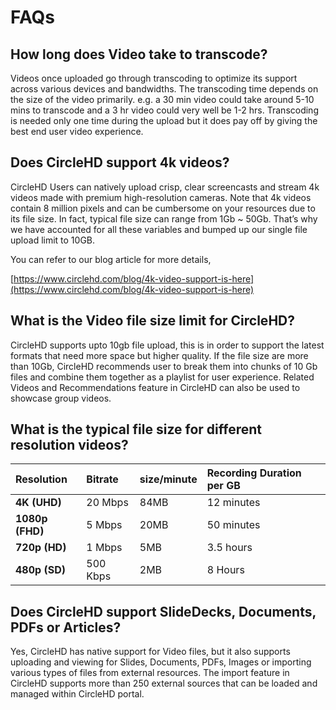 # FAQs

## How long does Video take to transcode?

Videos once uploaded go through transcoding to optimize its support across various devices and bandwidths. The transcoding time depends on the size of the video primarily. e.g. a 30 min video could take around 5-10 mins to transcode and a 3 hr video could very well be 1-2 hrs. Transcoding is needed only one time during the upload but it does pay off by giving the best end user video experience.

## Does CircleHD support 4k videos?

CircleHD Users can natively upload crisp, clear screencasts and stream 4k videos made with premium high-resolution cameras. Note that 4k videos contain 8 million pixels and can be cumbersome on your resources due to its file size. In fact, typical file size can range from 1Gb ~ 50Gb. That’s why we have accounted for all these variables and bumped up our single file upload limit to 10GB.

You can refer to our blog article for more details,

[https://www.circlehd.com/blog/4k-video-support-is-here](https://www.circlehd.com/blog/4k-video-support-is-here)

## What is the Video file size limit for CircleHD?

CircleHD supports upto 10gb file upload, this is in order to support the latest formats that need more space but higher quality. If the file size are more than 10Gb, CircleHD recommends user to break them into chunks of 10 Gb files and combine them together as a playlist for user experience. Related Videos and Recommendations feature in CircleHD can also be used to showcase group videos.

## What is the typical file size for different resolution videos?

| **Resolution** | **Bitrate** | **size/minute** | **Recording Duration per GB** |
| :--- | :--- | :--- | :--- |
| **4K \(UHD\)** | 20 Mbps | 84MB | 12 minutes |
| **1080p \(FHD\)** | 5 Mbps | 20MB | 50 minutes |
| **720p \(HD\)** | 1 Mbps | 5MB | 3.5 hours |
| **480p \(SD\)** | 500 Kbps | 2MB | 8 Hours |

## Does CircleHD support SlideDecks, Documents, PDFs or Articles?

Yes, CircleHD has native support for Video files, but it also supports uploading and viewing for Slides, Documents, PDFs, Images or importing various types of files from external resources. The import feature in CircleHD supports more than 250 external sources that can be loaded and managed within CircleHD portal.



